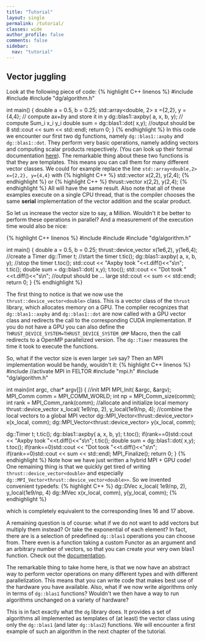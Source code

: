 ```yaml
---
title: "Tutorial"
layout: single
permalink: /tutorial/
classes: wide
author_profile: false
comments: false
sidebar:
  nav: "tutorial"
---
```


## Vector juggling

Look at the following piece of code:
{% highlight C++ linenos %}
#include <iostream>
#include <array>
#include "dg/algorithm.h"

int main()
{
  double a = 0.5, b = 0.25;
  std::array<double, 2> x ={2,2}, y = {4,4};
  // compute a*x+b*y and store it in y
  dg::blas1::axpby( a, x, b, y);
  // compute Sum_i x_i y_i
  double sum = dg::blas1::dot( x,y);
  //output should be 8
  std::cout << sum << std::endl;
  return 0;
}
{% endhighlight %}
In this code we encounter our first two dg functions, namely `dg::blas1::axpby`
and `dg::blas1::dot`. They perform very basic operations, namely adding vectors
 and computing scalar products respectively. (You can look up their formal documentation [here](https://feltor-dev.github.io/doc/dg/html/group__blas1.html)).
The remarkable thing about these two functions is that they are templates.
This means you can call them for many different vector classes. We could
for example replace the line `std::array<double,2> x={2,2}, y={4,4}` with
{% highlight C++ %}
std::vector<double> x(2,2), y(2,4);
{% endhighlight %}
or
{% highlight C++ %}
thrust::vector<double> x(2,2), y(2,4);
{% endhighlight %}
All will have the same result. Also note that all of these examples
execute on a single CPU thread, that is the compiler chooses the same
**serial** implementation of the vector addition and the scalar product.

So let us increase the vector size to say, a Million. Wouldn't it
be better to perform these operations in parallel? And a measurement
of the execution time would also be nice:

{% highlight C++ linenos %}
#include <iostream>
#include <array>
#include "dg/algorithm.h"

int main()
{
  double a = 0.5, b = 0.25;
  thrust::device_vector<double> x(1e6,2), y(1e6,4);
  //create a Timer
  dg::Timer t;
  //start the timer
  t.tic();
  dg::blas1::axpby( a, x, b, y);
  //stop the timer
  t.toc();
  std::cout << "Axpby took "<<t.diff()<<"s\n";
  t.tic();
  double sum = dg::blas1::dot( x,y);
  t.toc();
  std::cout << "Dot   took "<<t.diff()<<"s\n";
  //output should be ... large
  std::cout << sum << std::endl;
  return 0;
}
{% endhighlight %}

The first thing to notice is that we now use the
 `thrust::device_vector<double>` class. This is a vector class of
 the `thrust` library, which allocates memory on a GPU.
 The compiler recognizes that `dg::blas1::axpby` and `dg::blas1::dot`
 are now called with a GPU vector class and redirects the call to the
 corresponding CUDA implementation. If you do not have a GPU you can also
 define the `THRUST_DEVICE_SYSTEM=THRUST_DEVICE_SYSTEM_OMP` Macro, then
 the call redirects to a OpenMP parallelized version. The `dg::Timer`
 measures the time it took to execute the functions.

 So, what if the vector size is even larger `1e9` say? Then an MPI implementation
 would be handy, wouldn't it:
{% highlight C++ linenos %}
 #include <iostream>
//activate MPI in FELTOR
#include "mpi.h"
#include "dg/algorithm.h"

int main(int argc, char* argv[])
{
  //init MPI
  MPI_Init( &argc, &argv);
  MPI_Comm comm = MPI_COMM_WORLD;
  int np = MPI_Comm_size(comm);
  int rank = MPI_Comm_rank(comm);
  //allocate and initialize local memory
  thrust::device_vector<double> x_local( 1e9/np, 2), y_local(1e9/np, 4);
  //combine the local vectors to a global MPI vector
  dg::MPI_Vector<thrust::device_vector<double>> x(x_local, comm);
  dg::MPI_Vector<thrust::device_vector<double>> y(x_local, comm);

  dg::Timer t;
  t.tic();
  dg::blas1::axpby( a, x, b, y);
  t.toc();
  if(rank==0)std::cout << "Axpby took "<<t.diff()<<"s\n";
  t.tic();
  double sum = dg::blas1::dot( x,y);
  t.toc();
  if(rank==0)std::cout << "Dot   took "<<t.diff()<<"s\n";
  if(rank==0)std::cout << sum << std::endl;
  MPI_Finalize();
  return 0;
}
{% endhighlight %}
Note how we have just written a hybrid MPI + GPU code!  
One remaining thing is that we quickly get tired
 of writing `thrust::device_vector<double>` and
especially `dg::MPI_Vector<thrust::device_vector<double>>`.
 So we invented convenient typedefs:
{% highlight C++ %}
dg::DVec x_local( 1e9/np, 2), y_local(1e9/np, 4)
dg::MVec x(x_local, comm), y(y_local, comm);
{% endhighlight %}

 which is completely equivalent to the corresponding lines 16 and 17 above.

A remaining question is of course: what if we do not want to add vectors
but multiply them instead? Or take the exponential of each element?
In fact, there are is a selection of predefined `dg::blas1` operations
you can choose from. There even is a function taking a custom Functor
as an argument and an arbitrary number of vectors,
so that you can create your very own blas1 function. Check out the
[documentation](https://feltor-dev.github.io/doc/dg/html/group__blas1.html).

The remarkable thing to take home here, is that we now have an abstract way
to perform vector operations on many different types and with
different parallelization. This means that you can write code that makes
best use of the hardware you have available. Also, what if we now
write algorithms only in terms of `dg::blas1` functions? Wouldn't we then
have a way to run algorithms unchanged on a variety of hardware?

This is in fact exactly what the `dg` library does. It provides a set of
algorithms all implemented as templates of (at least) the vector class using
only the `dg::blas1` (and later `dg::blas2`) functions. We will encounter
a first example of such an algorithm in the next chapter of the tutorial.
